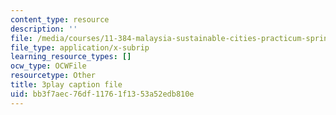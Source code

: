 ```yaml
---
content_type: resource
description: ''
file: /media/courses/11-384-malaysia-sustainable-cities-practicum-spring-2018/bb3f7aec76df11761f1353a52edb810e_JlKqhxwezkg.srt
file_type: application/x-subrip
learning_resource_types: []
ocw_type: OCWFile
resourcetype: Other
title: 3play caption file
uid: bb3f7aec-76df-1176-1f13-53a52edb810e
---
```

